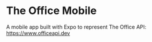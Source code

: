 # The Office Mobile

A mobile app built with Expo to represent The Office API: https://www.officeapi.dev

